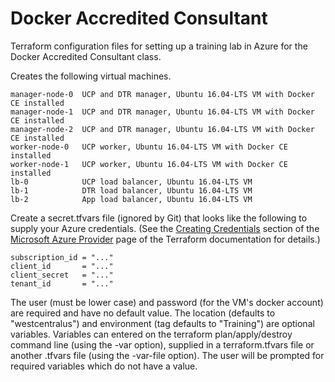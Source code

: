 # Docker Accredited Consultant
Terraform configuration files for setting up a training lab in Azure for the Docker Accredited Consultant class.

Creates the following virtual machines.
```
manager-node-0	UCP and DTR manager, Ubuntu 16.04-LTS VM with Docker CE installed
manager-node-1	UCP and DTR manager, Ubuntu 16.04-LTS VM with Docker CE installed
manager-node-2	UCP and DTR manager, Ubuntu 16.04-LTS VM with Docker CE installed
worker-node-0	UCP worker, Ubuntu 16.04-LTS VM with Docker CE installed
worker-node-1	UCP worker, Ubuntu 16.04-LTS VM with Docker CE installed
lb-0			UCP load balancer, Ubuntu 16.04-LTS VM
lb-1			DTR load balancer, Ubuntu 16.04-LTS VM
lb-2			App load balancer, Ubuntu 16.04-LTS VM
```

Create a secret.tfvars file (ignored by Git) that looks like the following to supply your Azure credentials. (See the [Creating Credentials](https://www.terraform.io/docs/providers/azurerm/index.html#creating-credentials) section of the [Microsoft Azure Provider](https://www.terraform.io/docs/providers/azurerm/index.html) page of the Terraform documentation for details.)

```
subscription_id = "..."
client_id       = "..."
client_secret   = "..."
tenant_id       = "..."
```

The user (must be lower case) and password (for the VM's docker account) are required and have no default value. The location (defaults to "westcentralus") and environment (tag defaults to "Training") are optional variables. Variables can entered on the terraform plan/apply/destroy command line (using the -var option), supplied in a terraform.tfvars file or another .tfvars file (using the -var-file option). The user will be prompted for required variables which do not have a value.
